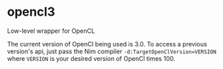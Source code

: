 opencl3
======

Low-level wrapper for OpenCL

The current version of OpenCl being used is 3.0. To access a previous version's api, just pass the Nim compiler `-d:TargetOpenClVersion=VERSION` where `VERSION` is your desired version of OpenCl times 100.
